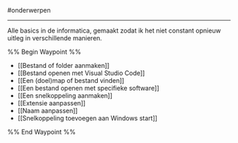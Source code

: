 #onderwerpen 

---

Alle basics in de informatica, gemaakt zodat ik het niet constant opnieuw uitleg in verschillende manieren.

%% Begin Waypoint %%
- [[Bestand of folder aanmaken]]
- [[Bestand openen met Visual Studio Code]]
- [[Een (doel)map of bestand vinden]]
- [[Een bestand openen met specifieke software]]
- [[Een snelkoppeling aanmaken]]
- [[Extensie aanpassen]]
- [[Naam aanpassen]]
- [[Snelkoppeling toevoegen aan Windows start]]

%% End Waypoint %%